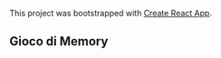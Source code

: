 This project was bootstrapped with [Create React App](https://github.com/facebook/create-react-app).

## Gioco di Memory

